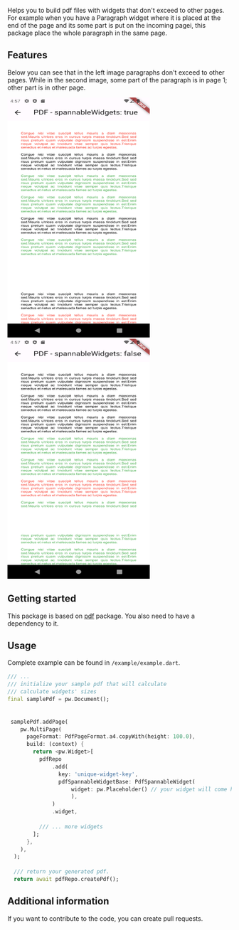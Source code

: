 Helps you to build pdf files with widgets that don't exceed to other pages. For example
when you have a Paragraph widget where it is placed at the end of the page and its some part
is put on the incoming pagei, this package place the whole paragraph in the same page.

## Features

Below you can see that in the left image paragraphs don't exceed to other pages.
While in the second image, some part of the paragraph is in page 1; other part is
in other page.

  <div display= "flex">
    <img src="example/images/spannable_widget.png" width="320" height= "540">
    <img src="example/images/non_spannable_widget.png" width="320" height= "540">
  </div>

## Getting started

This package is based on [pdf](https://pub.dev/packages/pdf) package. You also need to have a dependency to it.

## Usage

Complete example can be found in `/example/example.dart`.

```dart
/// ...
/// initialize your sample pdf that will calculate
/// calculate widgets' sizes
final samplePdf = pw.Document();


 samplePdf.addPage(
    pw.MultiPage(
      pageFormat: PdfPageFormat.a4.copyWith(height: 100.0),
      build: (context) {
        return <pw.Widget>[
          pdfRepo
              .add(
                key: 'unique-widget-key',
                pdfSpannableWidgetBase: PdfSpannableWidget(
                    widget: pw.Placeholder() // your widget will come here.,
                    ),
              )
              .widget,

          /// ... more widgets
        ];
      },
    ),
  );

  /// return your generated pdf.
  return await pdfRepo.createPdf();
```

## Additional information

If you want to contribute to the code, you can create pull requests.
